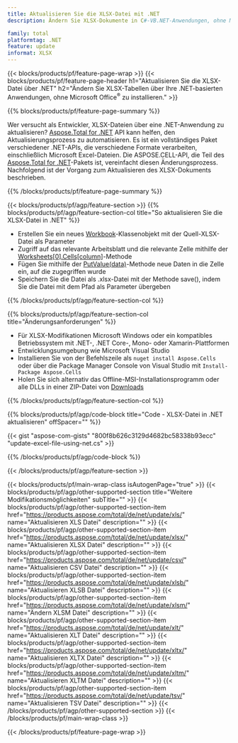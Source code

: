 ```yaml
---
title: Aktualisieren Sie die XLSX-Datei mit .NET
description: Ändern Sie XLSX-Dokumente in C#-VB.NET-Anwendungen, ohne Microsoft Excel zu verwenden. 

family: total
platformtag: .NET
feature: update
informat: XLSX
---
```

{{< blocks/products/pf/feature-page-wrap >}}
{{< blocks/products/pf/feature-page-header h1="Aktualisieren Sie die XLSX-Datei über .NET" h2="Ändern Sie XLSX-Tabellen über Ihre .NET-basierten Anwendungen, ohne Microsoft Office<sup>&reg;</sup> zu installieren." >}}

{{% blocks/products/pf/feature-page-summary %}}

Wer versucht als Entwickler, XLSX-Dateien über eine .NET-Anwendung zu aktualisieren? [Aspose.Total for .NET](https://products.aspose.com/total/net/) API kann helfen, den Aktualisierungsprozess zu automatisieren. Es ist ein vollständiges Paket verschiedener .NET-APIs, die verschiedene Formate verarbeiten, einschließlich Microsoft Excel-Dateien. Die ASPOSE.CELL-API, die Teil des [Aspose.Total for .NET](https://products.aspose.com/total/net/)-Pakets ist, vereinfacht diesen Änderungsprozess. Nachfolgend ist der Vorgang zum Aktualisieren des XLSX-Dokuments beschrieben.

{{% /blocks/products/pf/feature-page-summary %}}

{{< blocks/products/pf/agp/feature-section >}}
{{% blocks/products/pf/agp/feature-section-col title="So aktualisieren Sie die XLSX-Datei in .NET" %}}

- Erstellen Sie ein neues [Workbook](https://reference.aspose.com/cells/net/aspose.cells/workbook/)-Klassenobjekt mit der Quell-XLSX-Datei als Parameter
- Zugriff auf das relevante Arbeitsblatt und die relevante Zelle mithilfe der [Worksheets[0].Cells[column]](https://reference.aspose.com/cells/net/aspose.cells/worksheet/cells/)-Methode
- Fügen Sie mithilfe der [PutValue(data)](https://reference.aspose.com/cells/net/aspose.cells/cell/putvalue/)-Methode neue Daten in die Zelle ein, auf die zugegriffen wurde
- Speichern Sie die Datei als .xlsx-Datei mit der Methode save(), indem Sie die Datei mit dem Pfad als Parameter übergeben

{{% /blocks/products/pf/agp/feature-section-col %}}

{{% blocks/products/pf/agp/feature-section-col title="Änderungsanforderungen" %}}

- Für XLSX-Modifikationen Microsoft Windows oder ein kompatibles Betriebssystem mit .NET-, .NET Core-, Mono- oder Xamarin-Plattformen
- Entwicklungsumgebung wie Microsoft Visual Studio 
- Installieren Sie von der Befehlszeile als ```nuget install Aspose.Cells``` oder über die Package Manager Console von Visual Studio mit ```Install-Package Aspose.Cells```
- Holen Sie sich alternativ das Offline-MSI-Installationsprogramm oder alle DLLs in einer ZIP-Datei von [Downloads](https://downloads.aspose.com/cells/net)

{{% /blocks/products/pf/agp/feature-section-col %}}

{{% blocks/products/pf/agp/code-block title="Code - XLSX-Datei in .NET aktualisieren" offSpacer="" %}}

{{< gist "aspose-com-gists" "800f8b626c3129d4682bc58338b93ecc" "update-excel-file-using-net.cs" >}}

{{% /blocks/products/pf/agp/code-block %}}

{{< /blocks/products/pf/agp/feature-section >}}

{{< blocks/products/pf/main-wrap-class isAutogenPage="true" >}}
{{< blocks/products/pf/agp/other-supported-section title="Weitere Modifikationsmöglichkeiten" subTitle="" >}}
{{< blocks/products/pf/agp/other-supported-section-item href="https://products.aspose.com/total/de/net/update/xls/" name="Aktualisieren XLS Datei" description="" >}}
{{< blocks/products/pf/agp/other-supported-section-item href="https://products.aspose.com/total/de/net/update/xlsx/" name="Aktualisieren XLSX Datei" description="" >}}
{{< blocks/products/pf/agp/other-supported-section-item href="https://products.aspose.com/total/de/net/update/csv/" name="Aktualisieren CSV Datei" description="" >}}
{{< blocks/products/pf/agp/other-supported-section-item href="https://products.aspose.com/total/de/net/update/xlsb/" name="Aktualisieren XLSB Datei" description="" >}}
{{< blocks/products/pf/agp/other-supported-section-item href="https://products.aspose.com/total/de/net/update/xlsm/" name="Ändern XLSM Datei" description="" >}}
{{< blocks/products/pf/agp/other-supported-section-item href="https://products.aspose.com/total/de/net/update/xlt/" name="Aktualisieren XLT Datei" description="" >}}
{{< blocks/products/pf/agp/other-supported-section-item href="https://products.aspose.com/total/de/net/update/xltx/" name="Aktualisieren XLTX Datei" description="" >}}
{{< blocks/products/pf/agp/other-supported-section-item href="https://products.aspose.com/total/de/net/update/xltm/" name="Aktualisieren XLTM Datei" description="" >}}
{{< blocks/products/pf/agp/other-supported-section-item href="https://products.aspose.com/total/de/net/update/tsv/" name="Aktualisieren TSV Datei" description="" >}}
{{< /blocks/products/pf/agp/other-supported-section >}}
{{< /blocks/products/pf/main-wrap-class >}}

{{< /blocks/products/pf/feature-page-wrap >}}